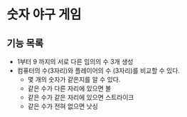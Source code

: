 # 숫자 야구 게임



## 기능 목록

- 1부터 9 까지의 서로 다른 임의의 수 3개 생성
- 컴퓨터의 수(3자리)와 플레이어의 수 (3자리)를 비교할 수 있다.
    - 몇 개의 숫자가 같은지를 알 수 있다.
    - 같은 수가 다른 자리에 있으면 볼
    - 같은 수가 같은 자리에 있으면 스트라이크
    - 같은 수가 전혀 없으면 낫싱

